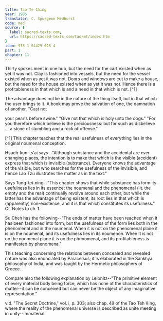 ```yaml
---
title: Tao Te Ching
year: 1905
translator: C. Spurgeon Medhurst
code: med
source: {
  label: sacred-texts.com,
  url: https://sacred-texts.com/tao/mt/index.htm
}
isbn: 978-1-64429-025-4
part: 1
chapter: 11
---
```

Thirty spokes meet in one hub, but the need for the cart existed when as yet it was not. Clay is fashioned into vessels, but the need for the vessel existed when as yet it was not. Doors and windows are cut to make a house, but the need for the house existed when as yet it was not. Hence there is a profitableness in that which is and a need in that which is not. [^1]

The advantage does not lie in the nature of the thing itself, but in that which the user brings to it. A book may prove the salvation of one, the damnation of another. "Cast not

your pearls before swine." "Give not that which is holy unto the dogs." "For you therefore which believe is the preciousness: but for such as disbelieve ... a stone of stumbling and a rock of offense."



[^1] This chapter teaches that the real usefulness of everything lies in the original noumenal conception.

Hsueh-kun-ts'ai says--"Although substance and the accidental are ever changing places, the intention is to make that which is the visible (accident) express that which is invisible (substance). Everyone knows the advantage of the visible, but who searches for the usefulness of the invisible, and hence Lao Tzu illustrates the matter as in the text."

Says Tung-tei-ning--"This chapter shows that while substance has form its usefulness lies in its essence; the noumenal and the phenomenal (lit. the empty and the real) continually revolve around each other, but while the latter has the advantage of being existent, its root lies in that which is (apparently) non-existence, and it is that which constitutes its usefulness." Cf. Notes to ch. 1.

Su Cheh has the following--"The ends of matter have been reached when it has been fashioned into form, but the usefulness of the form lies both in the phenomenal and in the noumenal. When it is not on the phenomenal plane it is on the noumenal, and its usefulness lies in its noumenon. When it is not on the noumenal plane it is on the phenomenal, and its profitableness is manifested by phenomena."

This teaching concerning the relations between concealed and revealed nature was also enunciated by Paracelsus; it is elaborated in the Sankhya philosophy of India; and was taught by the Hermetic philosophers of Greece.

Compare also the following explanation by Leibnitz--"The primitive element of every material body being force, which has none of the characteristics of matter--it can be conceived but can never be the object of any imaginative representation."

vid. "The Secret Doctrine," vol. i, p. 303; also chap. 49 of the Tao Teh King, where the reality of the phenomenal universe is described as unite meeting in unity--immaterial.